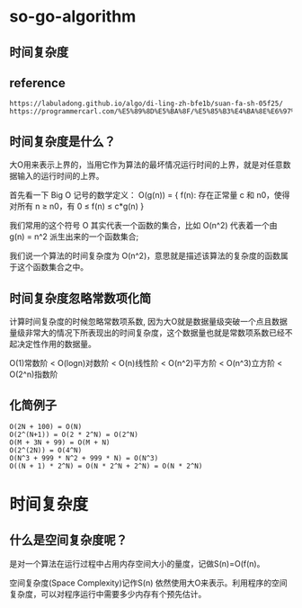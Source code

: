 # so-go-algorithm

## 时间复杂度

## reference
```
https://labuladong.github.io/algo/di-ling-zh-bfe1b/suan-fa-sh-05f25/
https://programmercarl.com/%E5%89%8D%E5%BA%8F/%E5%85%B3%E4%BA%8E%E6%97%B6%E9%97%B4%E5%A4%8D%E6%9D%82%E5%BA%A6%EF%BC%8C%E4%BD%A0%E4%B8%8D%E7%9F%A5%E9%81%93%E7%9A%84%E9%83%BD%E5%9C%A8%E8%BF%99%E9%87%8C%EF%BC%81.html#%E4%BB%80%E4%B9%88%E6%98%AF%E5%A4%A7o
```

## 时间复杂度是什么？
大O用来表示上界的，当用它作为算法的最坏情况运行时间的上界，就是对任意数据输入的运行时间的上界。

首先看一下 Big O 记号的数学定义：
O(g(n)) = { f(n): 存在正常量 c 和 n0，使得对所有 n ≥ n0，有 0 ≤ f(n) ≤ c*g(n) }

我们常用的这个符号 O 其实代表一个函数的集合，比如 O(n^2) 代表着一个由 g(n) = n^2 派生出来的一个函数集合;

我们说一个算法的时间复杂度为 O(n^2)，意思就是描述该算法的复杂度的函数属于这个函数集合之中。

## 时间复杂度忽略常数项化简
计算时间复杂度的时候忽略常数项系数, 因为大O就是数据量级突破一个点且数据量级非常大的情况下所表现出的时间复杂度，这个数据量也就是常数项系数已经不起决定性作用的数据量。

O(1)常数阶 < O(logn)对数阶 < O(n)线性阶 < O(n^2)平方阶 < O(n^3)立方阶 < O(2^n)指数阶

## 化简例子
```
O(2N + 100) = O(N)
O(2^(N+1)) = O(2 * 2^N) = O(2^N)
O(M + 3N + 99) = O(M + N)
O(2^(2N)) = O(4^N)
O(N^3 + 999 * N^2 + 999 * N) = O(N^3)
O((N + 1) * 2^N) = O(N * 2^N + 2^N) = O(N * 2^N)
```

# 时间复杂度

## 什么是空间复杂度呢？

是对一个算法在运行过程中占用内存空间大小的量度，记做S(n)=O(f(n)。

空间复杂度(Space Complexity)记作S(n) 依然使用大O来表示。利用程序的空间复杂度，可以对程序运行中需要多少内存有个预先估计。
